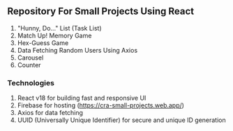 ## Repository For Small Projects Using React

1. "Hunny, Do..." List (Task List)
2. Match Up! Memory Game
3. Hex-Guess Game
4. Data Fetching Random Users Using Axios
5. Carousel
6. Counter

### Technologies

1. React v18 for building fast and responsive UI
2. Firebase for hosting (https://cra-small-projects.web.app/)
3. Axios for data fetching
4. UUID (Universally Unique Identifier) for secure and unique ID generation
